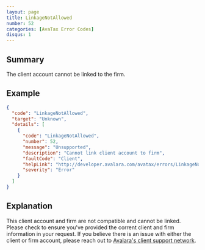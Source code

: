 ```yaml
---
layout: page
title: LinkageNotAllowed
number: 52
categories: [AvaTax Error Codes]
disqus: 1
---
```


## Summary

The client account cannot be linked to the firm.

## Example

```json
{
  "code": "LinkageNotAllowed",
  "target": "Unknown",
  "details": [
    {
      "code": "LinkageNotAllowed",
      "number": 52,
      "message": "Unsupported",
      "description": "Cannot link client account to firm",
      "faultCode": "Client",
      "helpLink": "http://developer.avalara.com/avatax/errors/LinkageNotAllowed",
      "severity": "Error"
    }
  ]
}
```

## Explanation

This client account and firm are not compatible and cannot be linked. Please check to ensure you've provided the corrent client and firm information in your request. If you believe there is an issue with either the client or firm account, please reach out to [Avalara's client support network](https://help.avalara.com/Directory/Contact_Avalara).
